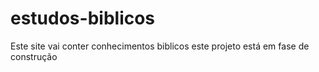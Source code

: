 # estudos-biblicos
Este site vai conter conhecimentos biblicos
este projeto está em fase de construção
